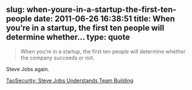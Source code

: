 slug: when-youre-in-a-startup-the-first-ten-people
date: 2011-06-26 16:38:51
title: When you’re in a startup, the first ten people will determine whether...
type: quote
---

> When you’re in a startup, the first ten people will determine whether the company succeeds or not.

Steve Jobs again.

 [TaoSecurity: Steve Jobs Understands Team Building](http://taosecurity.blogspot.com/2010/12/steve-jobs-understands-team-building.html)
